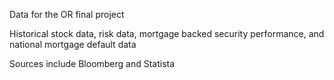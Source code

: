 Data for the OR final project

Historical stock data, risk data, mortgage backed security performance, and national mortgage default data 

Sources include Bloomberg and Statista 
